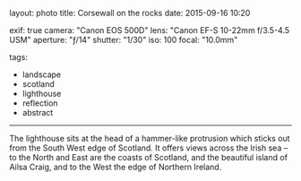 layout: photo
title: Corsewall on the rocks
date: 2015-09-16 10:20

exif: true
camera: "Canon EOS 500D"
lens: "Canon EF-S 10-22mm f/3.5-4.5 USM"
aperture: "ƒ/14"
shutter: "1/30"
iso: 100
focal: "10.0mm"

tags:
  - landscape
  - scotland
  - lighthouse
  - reflection
  - abstract
---

The lighthouse sits at the head of a hammer-like protrusion which sticks out from the South West edge of Scotland. It offers views across the Irish sea – to the North and East are the coasts of Scotland, and the beautiful island of Ailsa Craig, and to the West the edge of Northern Ireland.

